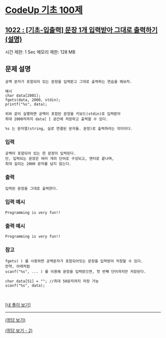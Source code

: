 # [CodeUp 기초 100제](https://codeup.kr/problem.php)

## [1022 : [기초-입출력] 문장 1개 입력받아 그대로 출력하기(설명)](https://codeup.kr/problem.php?id=1022)

시간 제한: 1 Sec  메모리 제한: 128 MB

## 문제 설명

    공백 문자가 포함되어 있는 문장을 입력받고 그대로 출력하는 연습을 해보자.

    예시
    char data[2001];
    fgets(data, 2000, stdin);
    printf("%s", data);

    위와 같이 실행하면 공백이 포함된 문장을 키보드(stdin)로 입력받아
    최대 2000자까지 data[ ] 공간에 저장하고 출력할 수 있다.

    %s 는 문자열(string, 실로 연결된 문자들. 문장)로 출력하라는 의미이다.

### 입력

    공백이 포함되어 있는 한 문장이 입력된다.
    단, 입력되는 문장은 여러 개의 단어로 구성되고, 엔터로 끝나며,
    최대 길이는 2000 문자를 넘지 않는다.

### 출력

    입력된 문장을 그대로 출력한다.

### 입력 예시

    Programming is very fun!!

### 출력 예시

    Programming is very fun!!

### 참고

    fgets( ) 를 사용하면 공백문자가 포함되어잇는 문장을 입력받아 저장할 수 있다.
    만약, 아래처럼
    scanf("%s", ... ) 를 이용해 문장을 입력받으면, 첫 번째 단어까지만 저장된다.

    char data[51] = ""; //최대 50문자까지 저장 가능
    scanf("%s", data);

</br>

[[내 풀이 보기]](https://github.com/flexboni/code_up/blob/master/1022/myCode.cpp)

---

[(정답 보기)](https://codeup.kr/showsource.php?id=425027)

[(정답 보기 - 2)](https://codeup.kr/showsource.php?id=425028)
